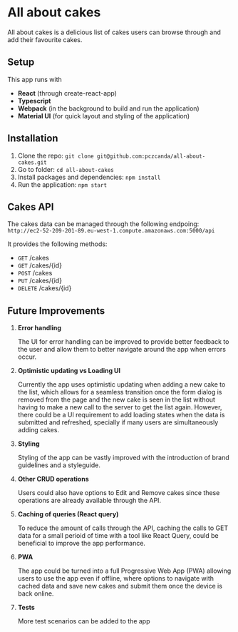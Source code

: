# All about cakes

All about cakes is a delicious list of cakes users can browse through and add their favourite cakes.

## Setup

This app runs with

- **React** (through create-react-app)
- **Typescript**
- **Webpack** (in the background to build and run the application)
- **Material UI** (for quick layout and styling of the application)

## Installation

1. Clone the repo: `git clone git@github.com:pczcanda/all-about-cakes.git`
2. Go to folder: `cd all-about-cakes`
3. Install packages and dependencies: `npm install`
4. Run the application: `npm start`

## Cakes API

The cakes data can be managed through the following endpoing: `http://ec2-52-209-201-89.eu-west-1.compute.amazonaws.com:5000/api`

It provides the following methods:

- `GET` /cakes
- `GET` /cakes/{id}
- `POST` /cakes
- `PUT` /cakes/{id}
- `DELETE` /cakes/{id}

## Future Improvements

1. **Error handling**

   The UI for error handling can be improved to provide better feedback to the user and allow them to better navigate around the app when errors occur.

2. **Optimistic updating vs Loading UI**

   Currently the app uses optimistic updating when adding a new cake to the list, which allows for a seamless transition once the form dialog is removed from the page and the new cake is seen in the list without having to make a new call to the server to get the list again. However, there could be a UI requirement to add loading states when the data is submitted and refreshed, specially if many users are simultaneously adding cakes.

3. **Styling**

   Styling of the app can be vastly improved with the introduction of brand guidelines and a styleguide.

4. **Other CRUD operations**

   Users could also have options to Edit and Remove cakes since these operations are already available through the API.

5. **Caching of queries (React query)**

   To reduce the amount of calls through the API, caching the calls to GET data for a small perioid of time with a tool like React Query, could be beneficial to improve the app performance.

6. **PWA**

   The app could be turned into a full Progressive Web App (PWA) allowing users to use the app even if offline, where options to navigate with cached data and save new cakes and submit them once the device is back online.

7. **Tests**

   More test scenarios can be added to the app
